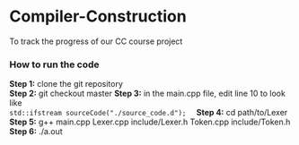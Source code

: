 # Compiler-Construction
To track the progress of our CC course project  

### How to run the code  
**Step 1:** clone the git repository  
**Step 2:** git checkout master 
**Step 3:** in the main.cpp file, edit line 10 to look like  
```std::ifstream sourceCode("./source_code.d");  ```
**Step 4:** cd path/to/Lexer  
**Step 5:** g++ main.cpp Lexer.cpp include/Lexer.h Token.cpp include/Token.h  
**Step 6:** ./a.out
